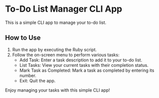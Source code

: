 

# To-Do List Manager CLI App

This is a simple CLI app to manage your to-do list.

## How to Use

1. Run the app by executing the Ruby script.
2. Follow the on-screen menu to perform various tasks:
   - Add Task: Enter a task description to add it to your to-do list.
   - List Tasks: View your current tasks with their completion status.
   - Mark Task as Completed: Mark a task as completed by entering its number.
   - Exit: Quit the app.

Enjoy managing your tasks with this simple CLI app!
